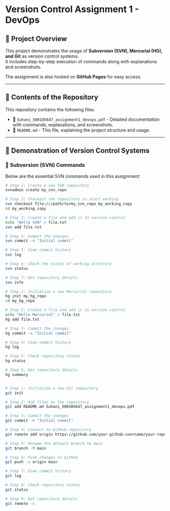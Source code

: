# Version Control Assignment 1 - DevOps

## 📌 Project Overview  
This project demonstrates the usage of **Subversion (SVN), Mercurial (HG), and Git** as version control systems.  
It includes step-by-step execution of commands along with explanations and screenshots.  

The assignment is also hosted on **GitHub Pages** for easy access.  

---

## 📂 Contents of the Repository  
This repository contains the following files:  
- 📄 `Suhani_500105647_assignment1_devops.pdf` - Detailed documentation with commands, explanations, and screenshots.  
- 📜 `README.md` - This file, explaining the project structure and usage.  

---

## 🚀 Demonstration of Version Control Systems  

### **🔹 Subversion (SVN) Commands**  
Below are the essential SVN commands used in this assignment:  
```sh
# Step 1: Create a new SVN repository  
svnadmin create my_svn_repo  

# Step 2: Checkout the repository to start working  
svn checkout file:///path/to/my_svn_repo my_working_copy  
cd my_working_copy  

# Step 3: Create a file and add it to version control  
echo "Hello SVN" > file.txt  
svn add file.txt  

# Step 4: Commit the changes  
svn commit -m "Initial commit"  

# Step 5: View commit history  
svn log  

# Step 6: Check the status of working directory  
svn status  

# Step 7: Get repository details  
svn info

# Step 1: Initialize a new Mercurial repository  
hg init my_hg_repo  
cd my_hg_repo  

# Step 2: Create a file and add it to version control  
echo "Hello Mercurial" > file.txt  
hg add file.txt  

# Step 3: Commit the changes  
hg commit -m "Initial commit"  

# Step 4: View commit history  
hg log  

# Step 5: Check repository status  
hg status  

# Step 6: Get repository details  
hg summary  


# Step 1: Initialize a new Git repository  
git init  

# Step 2: Add files to the repository  
git add README.md Suhani_500105647_assignment1_devops.pdf  

# Step 3: Commit the changes  
git commit -m "Initial commit"  

# Step 4: Connect to GitHub repository  
git remote add origin https://github.com/your-github-username/your-repo.git  

# Step 5: Rename the default branch to main  
git branch -M main  

# Step 6: Push changes to GitHub  
git push -u origin main  

# Step 7: View commit history  
git log  

# Step 8: Check repository status  
git status  

# Step 9: Get repository details  
git remote -v  





